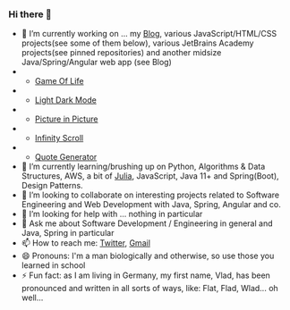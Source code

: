 ### Hi there 👋



- 🔭 I’m currently working on ... my [Blog](https://vladflore.tech/), various JavaScript/HTML/CSS projects(see some of them below), various JetBrains Academy projects(see pinned repositories) and another midsize Java/Spring/Angular web app (see Blog)
- - [Game Of Life](https://vladflore.github.io/game-of-life/)
- - [Light Dark Mode](https://vladflore.github.io/light-dark-mode/)
- - [Picture in Picture](https://vladflore.github.io/picture-in-picture/)
- - [Infinity Scroll](https://vladflore.github.io/infinity-scroll/)
- - [Quote Generator](https://vladflore.github.io/quote-generator/)
- 🌱 I’m currently learning/brushing up on Python, Algorithms & Data Structures, AWS, a bit of [Julia](https://julialang.org/), JavaScript, Java 11+ and Spring(Boot), Design Patterns.
- 👯 I’m looking to collaborate on interesting projects related to Software Engineering and Web Development with Java, Spring, Angular and co.
- 🤔 I’m looking for help with ... nothing in particular
- 💬 Ask me about Software Development / Engineering in general and Java, Spring in particular
- 📫 How to reach me: [Twitter](https://twitter.com/vlad_flore), [Gmail](mailto:flore.vlad@gmail.com)
- 😄 Pronouns: I'm a man biologically and otherwise, so use those you learned in school
- ⚡ Fun fact: as I am living in Germany, my first name, Vlad, has been pronounced and written in all sorts of ways, like: Flat, Flad, Wlad... oh well...
